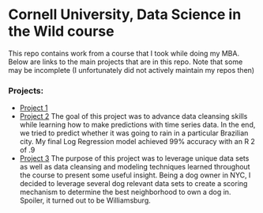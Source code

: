 # Cornell University, Data Science in the Wild course
This repo contains work from a course that I took while doing my MBA. Below are links to the main projects that are in this repo. Note that some may be incomplete (I unfortunately did not actively maintain my repos then)

### Projects:
<ul>
  <li><a href='https://github.com/shibby576/wild_data_science/blob/master/Assignment_1.ipynb' target='_blank'>Project 1</a></li>
  <li><a href='https://github.com/shibby576/wild_data_science/blob/master/Assignment_2.ipynb' target='_blank'>Project 2</a> The goal of this project was to advance data cleansing skills while learning how to make predictions with time series data. In the end, we tried to predict whether it was going to rain in a particular Brazilian city. My final Log Regression model achieved 99% accuracy with an R 2 of .9</li>
  <li><a href='https://github.com/shibby576/wild_data_science/blob/master/Final_Project.ipynb' target='_blank'>Project 3</a> The purpose of this project was to leverage unique data sets as well as data cleansing and modeling techniques learned throughout the course to present some useful insight. Being a dog owner in NYC, I decided to leverage several dog relevant data sets to create a scoring mechanism to determine the best neighborhood to own a dog in. Spoiler, it turned out to be Williamsburg.</li>

</ul>

